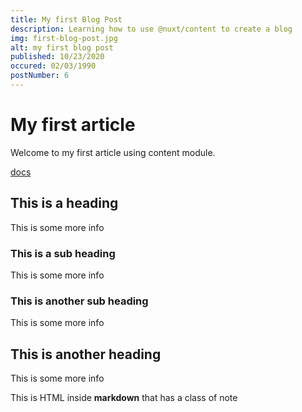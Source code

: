 ```yaml
---
title: My first Blog Post
description: Learning how to use @nuxt/content to create a blog
img: first-blog-post.jpg
alt: my first blog post
published: 10/23/2020
occured: 02/03/1990
postNumber: 6
---
```


# My first article

Welcome to my first article using content module.

[docs](https://nuxtjs.org/blog/creating-blog-with-nuxt-content#installation)

## This is a heading

This is some more info

### This is a sub heading

This is some more info

### This is another sub heading

This is some more info

## This is another heading

This is some more info

<div class="bg-blue-500 text-white p-4 mb-4">
  This is HTML inside <strong>markdown</strong> that has a class of note
</div>